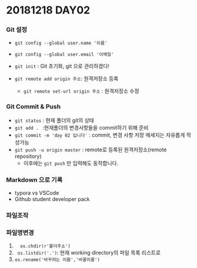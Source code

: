 # 20181218 DAY02



### Git 설정 

* `git config --global user.name '이름'`
* `git config --global user.email '이메일'`

*  `git init` : Git 초기화, git 으로 관리하겠다!
* `git remote add origin 주소`: 원격저장소 등록
  * `git remote set-url origin 주소` : 원격저장소 수정

### Git Commit & Push

* `git status` : 현재 폴더의 git의 상태
* `git add . ` :현재폴더의 변경사항들을 commit하기 위해 준비
* `git commit -m 'day 02 입니다'` : commit, 변경 사항 저장 메세지는 자유롭게 작성가능
* `git push -u origin master` : remote로 등록된 원격저장소(remote repository)
  * 이후에는 `git push`  만 입력해도 동작합니다.



### Markdown 으로 기록

*  typora vs VSCode
* Github student developer pack



### 파일조작





###  파일명변경

1. `  os.chdir(r'폴더주소')`
2. ` os.listdir('.')`:  현재  working directory의 파일 목록 리스트로
3. `os.rename('바꾸려는 이름','바꿀이름')` 

